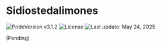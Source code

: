 # Sidiostedalimones

![PrideVersion v3.1.2](https://img.shields.io/badge/Pride_versioning-3.1.2-white?style=flat&labelColor=f6f4f3&color=ffcc00) ![License](https://img.shields.io/badge/License-MIT_1.0-white?style=flat&labelColor=f6f4f3&color=ffcc00) ![Last update: May 24, 2025](https://img.shields.io/badge/Created-May_10,_2025-white?style=flat&labelColor=f6f4f3&color=ffcc00&label=@)

(Pending)
